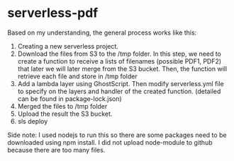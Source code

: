 # serverless-pdf

Based on my understanding, the general process works like this:

1. Creating a new serverless project.
2. Download the files from S3 to the /tmp folder. In this step, we need to create a function to receive a lists of filenames (possible PDF1, PDF2) that later 
we will later merge from the S3 bucket. Then, the function will retrieve each file and store in /tmp folder
3. Add a lambda layer using GhostScript. Then modify serverless.yml file to specify on the 
layers and handler of the created function. (detailed can be found in package-lock.json)
4. Merged the files to /tmp folder
5. Upload the result the S3 bucket. 
6. sls deploy

Side note: I used nodejs to run this so there are some packages need to be downloaded using npm install. I did not upload node-module to github because
there are too many files.
